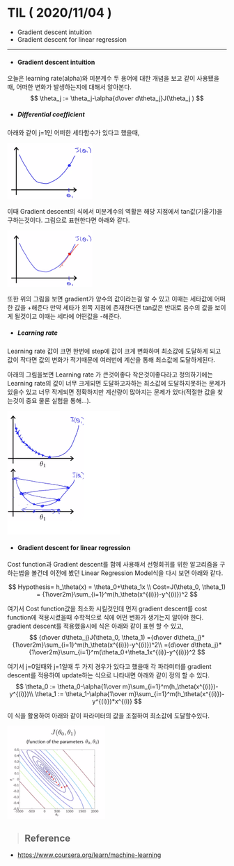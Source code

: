 # TIL ( 2020/11/04 )

- Gradient descent intuition
- Gradient descent for linear regression

---

- #### Gradient descent intuition

오늘은 learning rate(alpha)와 미분계수 두 용어에 대한 개념을 보고 같이 사용됐을 때, 어떠한 변화가 발생하는지에 대해서 알아본다. 
$$
\theta_j := \theta_j-\alpha{d\over d\theta_j}J(\theta_j )
$$


- ##### Differential coefficient	

아래와 같이 j=1인 어떠한 세타함수가 있다고 했을때, 

<img src="../image/Machine/11.04/001.png" alt="image-20201104203231031" style="zoom:50%;" />

 이때 Gradient descent의 식에서 미분계수의 역활은 해당 지점에서 tan값(기울기)을 구하는것이다. 그림으로 표현한다면 아래와 같다. 

<img src="../image/Machine/11.04/002.png" alt="image-20201104203231031" style="zoom:50%;" />

또한 위의 그림을 보면 gradient가 양수의 값이라는걸 알 수 있고 이때는 세타값에 어떠한 값을 +해준다 만약 세타가 왼쪽 지점에 존재한다면 tan값은 반대로 음수의 값을 보이게 될것이고 이때는 세타에 어떤값을 -해준다. 



- ##### Learning rate

Learning rate 값이 크면 한번에 step에 값이 크게 변화하며 최소값에 도달하게 되고  값이 작다면 값의 변화가 적기때문에 여러번에 계산을 통해 최소값에 도달하게된다. 

아래의 그림을보면 Learning rate 가 큰것이좋다 작은것이좋다라고 정의하기에는 Learning rate의 값이 너무 크게되면 도달하고자하는 최소값에 도달하지못하는 문제가 있을수 있고 너무 작게되면 정확하지만 계산량이 많아지는 문제가 있다(적절한 값을 찾는것이 중요 물론 실험을 통해...). 

<img src="../image/Machine/11.04/003.png" alt="image-20201104203231031" style="zoom:50%;" />

- #### Gradient descent for linear regression

Cost function과 Gradient descent를 함께 사용해서 선형회귀를 위한 알고리즘을 구하는법을 볼건데 이전에 봤던 Linear Regression Model식을 다시 보면 아래와 같다. 


$$
Hypothesis= h_\theta(x) = \theta_0+\theta_1x \\
Cost=J(\theta_0, \theta_1) = {1\over2m}\sum_{i=1}^m(h_\theta(x^{(i)})-y^{(i)})^2
$$


여기서 Cost function값을 최소화 시킬것인데 먼저 gradient descent를 cost function에 적용시켰을때 수학적으로 식에 어떤 변화가 생기는지 알아야 한다. gradient descent를 적용했을시에 식은 아래와 같이 표현 할 수 있고, 
$$
{d\over d\theta_j}J(\theta_0, \theta_1) ={d\over d\theta_j}*{1\over2m}\sum_{i=1}^m(h_\theta(x^{(i)})-y^{(i)})^2\\
={d\over d\theta_j}*{1\over2m}\sum_{i=1}^m(\theta_0+\theta_1x^{(i)}-y^{(i)})^2
$$


여기서  j=0일때와 j=1일때 두 가지 경우가 있다고 했을때 각 파라미터를 gradient descent를 적용하여 update하는 식으로 나타내면 아래와 같이 정의 할 수 있다.
$$
\theta_0 := \theta_0-\alpha{1\over m}\sum_{i=1}^m(h_\theta(x^{(i)})-y^{(i)})\\
\theta_1 := \theta_1-\alpha{1\over m}\sum_{i=1}^m(h_\theta(x^{(i)})-y^{(i)})*x^{(i)}
$$


이 식을 활용하여 아래와 같이 파라미터의 값을 조절하여 최소값에 도달할수있다.

<img src="../image/Machine/11.04/004.png" alt="image-20201104203231031" style="zoom:50%;" />

>## Reference

- https://www.coursera.org/learn/machine-learning